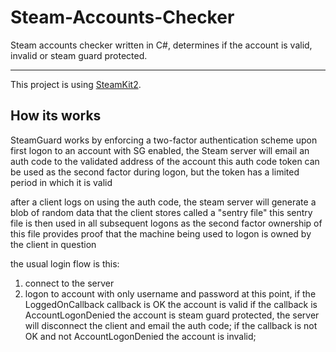 # Steam-Accounts-Checker
Steam accounts checker written in C#, determines if the account is valid, invalid or steam guard protected.

---
This project is using [SteamKit2]("https://github.com/SteamRE/SteamKit").

## How its works
SteamGuard works by enforcing a two-factor authentication scheme
upon first logon to an account with SG enabled, the Steam server will email an auth code to the validated address of the account
this auth code token can be used as the second factor during logon, but the token has a limited period in which it is valid

after a client logs on using the auth code, the steam server will generate a blob of random data that the client stores called a "sentry file"
this sentry file is then used in all subsequent logons as the second factor
ownership of this file provides proof that the machine being used to logon is owned by the client in question

the usual login flow is this:
1. connect to the server
2. logon to account with only username and password
at this point, if the LoggedOnCallback callback is OK the account is valid if the callback is AccountLogonDenied the account is steam guard protected,
the server will disconnect the client and email the auth code; if the callback is not OK and not AccountLogonDenied the account is invalid;
